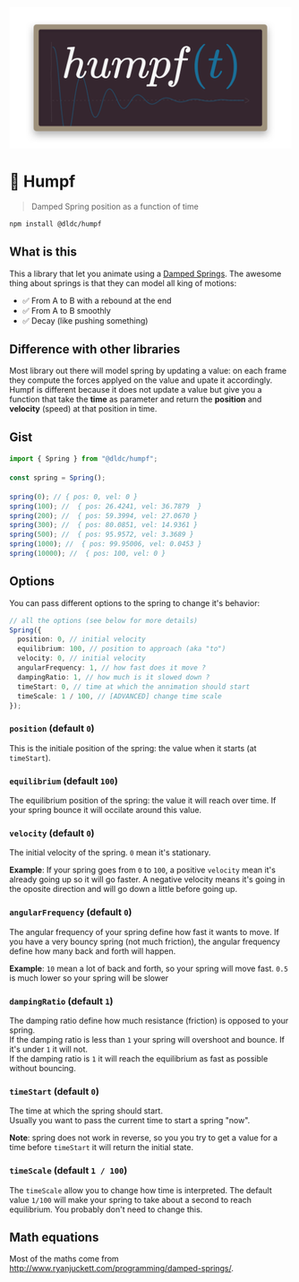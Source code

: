 <p align="center">
  <img src="https://github.com/dldc-packages/humpf/blob/58777da6cea44176e102204587922d7231ea2cff/design/logo.png" width="597" alt="humpf logo">
</p>

# 📐 Humpf

> Damped Spring position as a function of time

```bash
npm install @dldc/humpf
```

## What is this

This a library that let you animate using a
[Damped Springs](http://www.ryanjuckett.com/programming/damped-springs/). The
awesome thing about springs is that they can model all king of motions:

- ✅ From A to B with a rebound at the end
- ✅ From A to B smoothly
- ✅ Decay (like pushing something)

## Difference with other libraries

Most library out there will model spring by updating a value: on each frame they
compute the forces applyed on the value and upate it accordingly. Humpf is
different because it does not update a value but give you a function that take
the **time** as parameter and return the **position** and **velocity** (speed)
at that position in time.

## Gist

```ts
import { Spring } from "@dldc/humpf";

const spring = Spring();

spring(0); // { pos: 0, vel: 0 }
spring(100); //  { pos: 26.4241, vel: 36.7879  }
spring(200); //  { pos: 59.3994, vel: 27.0670 }
spring(300); //  { pos: 80.0851, vel: 14.9361 }
spring(500); //  { pos: 95.9572, vel: 3.3689 }
spring(1000); //  { pos: 99.95006, vel: 0.0453 }
spring(10000); //  { pos: 100, vel: 0 }
```

## Options

You can pass different options to the spring to change it's behavior:

```ts
// all the options (see below for more details)
Spring({
  position: 0, // initial velocity
  equilibrium: 100, // position to approach (aka "to")
  velocity: 0, // initial velocity
  angularFrequency: 1, // how fast does it move ?
  dampingRatio: 1, // how much is it slowed down ?
  timeStart: 0, // time at which the annimation should start
  timeScale: 1 / 100, // [ADVANCED] change time scale
});
```

### `position` (default `0`)

This is the initiale position of the spring: the value when it starts (at
`timeStart`).

### `equilibrium` (default `100`)

The equilibrium position of the spring: the value it will reach over time. If
your spring bounce it will occilate around this value.

### `velocity` (default `0`)

The initial velocity of the spring. `0` mean it's stationary.

**Example**: If your spring goes from `0` to `100`, a positive `velocity` mean
it's already going up so it will go faster. A negative velocity means it's going
in the oposite direction and will go down a little before going up.

### `angularFrequency` (default `0`)

The angular frequency of your spring define how fast it wants to move. If you
have a very bouncy spring (not much friction), the angular frequency define how
many back and forth will happen.

**Example**: `10` mean a lot of back and forth, so your spring will move fast.
`0.5` is much lower so your spring will be slower

### `dampingRatio` (default `1`)

The damping ratio define how much resistance (friction) is opposed to your
spring.\
If the damping ratio is less than `1` your spring will overshoot and bounce. If
it's under `1` it will not.\
If the damping ratio is `1` it will reach the equilibrium as fast as possible
without bouncing.

### `timeStart` (default `0`)

The time at which the spring should start.\
Usually you want to pass the current time to start a spring "now".

**Note**: spring does not work in reverse, so you you try to get a value for a
time before `timeStart` it will return the initial state.

### `timeScale` (default `1 / 100`)

The `timeScale` allow you to change how time is interpreted. The default value
`1/100` will make your spring to take about a second to reach equilibrium. You
probably don't need to change this.

## Math equations

Most of the maths come from
http://www.ryanjuckett.com/programming/damped-springs/.

